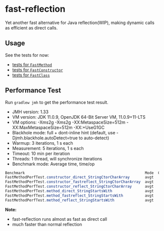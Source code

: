 # fast-reflection
Yet another fast alternative for Java reflection(WIP), making dynamic calls as efficient as direct calls.

## Usage
See the tests for now:
* [tests for `FastMethod`](https://github.com/danielsun1106/fast-reflection/blob/main/src/test/java/me/sunlan/fastreflection/FastMethodTest.java)
* [tests for `FastConstructor`](https://github.com/danielsun1106/fast-reflection/blob/main/src/test/java/me/sunlan/fastreflection/FastConstructorTest.java)
* [tests for `FastClass`](https://github.com/danielsun1106/fast-reflection/blob/main/src/test/java/me/sunlan/fastreflection/FastClassTest.java)

## Performance Test
Run `gradlew jmh` to get the performance test result.

* JMH version: 1.33
* VM version: JDK 11.0.9, OpenJDK 64-Bit Server VM, 11.0.9+11-LTS
* VM options: -Xms2g -Xms2g -XX:MetaspaceSize=512m -XX:MaxMetaspaceSize=512m -XX:+UseG1GC
* Blackhole mode: full + dont-inline hint (default, use -Djmh.blackhole.autoDetect=true to auto-detect)
* Warmup: 3 iterations, 1 s each
* Measurement: 5 iterations, 1 s each
* Timeout: 10 min per iteration
* Threads: 1 thread, will synchronize iterations
* Benchmark mode: Average time, time/op

```java
Benchmark                                                       Mode  Cnt   Score   Error  Units
FastMethodPerfTest.constructor_direct_StringCtorCharArray       avgt   15  12.222 ± 0.542  ns/op
FastMethodPerfTest.constructor_fastreflect_StringCtorCharArray  avgt   15  11.529 ± 0.615  ns/op
FastMethodPerfTest.constructor_reflect_StringCtorCharArray      avgt   15  19.444 ± 1.088  ns/op
FastMethodPerfTest.method_direct_StringStartsWith               avgt   15   2.752 ± 0.281  ns/op
FastMethodPerfTest.method_fastreflect_StringStartsWith          avgt   15   3.634 ± 0.394  ns/op
FastMethodPerfTest.method_reflect_StringStartsWith              avgt   15  12.384 ± 1.310  ns/op
```

**Note:**
* fast-reflection runs almost as fast as direct call
* much faster than normal reflection

